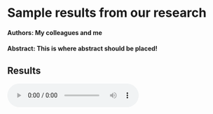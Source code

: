 # Sample results from our research

#### Authors: My colleagues and me

#### Abstract: This is where abstract should be placed!

## Results

<audio controls="controls">
  <source type="audio/wav" src="generated/Baqueta-ancho%2301-chunk2.wav.npy.wav">
</audio>
